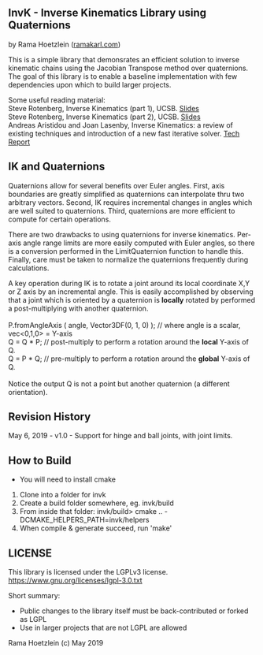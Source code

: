 

InvK - Inverse Kinematics Library using Quaternions
------------------------------------------------

by Rama Hoetzlein ([ramakarl.com](http://ramakarl.com))

This is a simple library that demonsrates an efficient solution to
inverse kinematic chains using the Jacobian Transpose method over
quaternions. The goal of this library is to enable a baseline 
implementation with few dependencies upon which to build larger projects.

Some useful reading material:
<br>
Steve Rotenberg, Inverse Kinematics (part 1), UCSB. [Slides](https://cseweb.ucsd.edu/classes/wi17/cse169-a/slides/CSE169_08.pdf)<br>
Steve Rotenberg, Inverse Kinematics (part 2), UCSB. [Slides](https://cseweb.ucsd.edu/classes/wi17/cse169-a/slides/CSE169_09.pdf)<br>
Andreas Aristidou and Joan Lasenby, Inverse Kinematics: a review of existing techniques and introduction of a new fast iterative solver. [Tech Report](http://www.andreasaristidou.com/publications/papers/CUEDF-INFENG,%20TR-632.pdf)<br>

IK and Quaternions
------------------
Quaternions allow for several benefits over Euler angles. First, axis boundaries are greatly simplified as quaternions can interpolate thru two arbitrary vectors. Second, IK requires incremental changes in angles which are well suited to quaternions. Third, quaternions are more efficient to compute for certain operations.

There are two drawbacks to using quaternions for inverse kinematics. Per-axis angle range limits are more easily computed with Euler angles, so there is a conversion performed in the LimitQuaternion function to handle this. Finally, care must be taken to normalize the quaternions frequently during calculations. 

A key operation during IK is to rotate a joint around its local coordinate X,Y or Z axis by an incremental angle. This is easily accomplished by observing that a joint which is oriented by a quaternion is **locally** rotated by performed a post-multiplying with another quaternion.
<br><br>
P.fromAngleAxis ( angle, Vector3DF(0, 1, 0) );    // where angle is a scalar, vec<0,1,0> = Y-axis<br>
Q = Q * P;         // post-multiply to perform a rotation around the **local** Y-axis of Q.<br>
Q = P * Q;         // pre-multiply to perform a rotation around the **global** Y-axis of Q.<br>
<br>
Notice the output Q is not a point but another quaternion (a different orientation).


Revision History
--------
May 6, 2019 - v1.0 - Support for hinge and ball joints, with joint limits. 

How to Build
-------
* You will need to install cmake
1. Clone into a folder for invk
2. Create a build folder somewhere, eg. invk/build
3. From inside that folder: invk/build> cmake .. -DCMAKE_HELPERS_PATH=invk/helpers
4. When compile & generate succeed, run 'make'

LICENSE
-------
This library is licensed under the LGPLv3 license.
  https://www.gnu.org/licenses/lgpl-3.0.txt

Short summary:
- Public changes to the library itself must be back-contributed or forked as LGPL
- Use in larger projects that are not LGPL are allowed

Rama Hoetzlein (c) May 2019
